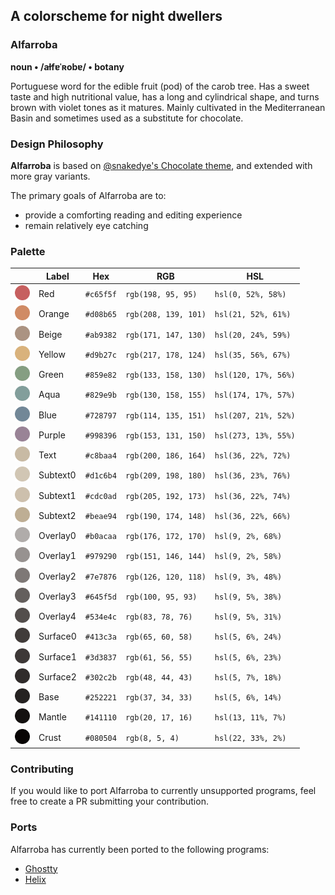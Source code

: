## A colorscheme for night dwellers

### Alfarroba

**noun • /aɫfɐˈʀobɐ/ • botany**

Portuguese word for the edible fruit (pod) of the carob tree. Has a sweet taste and high nutritional value, has a long and cylindrical shape, and turns brown with violet tones as it matures. Mainly cultivated in the Mediterranean Basin and sometimes used as a substitute for chocolate.

### Design Philosophy

**Alfarroba** is based on [@snakedye's Chocolate theme](https://gitlab.com/snakedye/chocolate), and extended with more gray variants.

The primary goals of Alfarroba are to:
- provide a comforting reading and editing experience
- remain relatively eye catching

### Palette

|                                                                       | Label    | Hex       | RGB                  | HSL                  |
| :-------------------------------------------------------------------: | -------- | --------- | -------------------- | -------------------- |
| <img src="assets/palette/circles/alfarroba-red.svg" width="24"/>      | Red      | `#c65f5f` | `rgb(198, 95, 95)`   | `hsl(0, 52%, 58%)`   |
| <img src="assets/palette/circles/alfarroba-orange.svg" width="24"/>   | Orange   | `#d08b65` | `rgb(208, 139, 101)` | `hsl(21, 52%, 61%)`  |
| <img src="assets/palette/circles/alfarroba-beige.svg" width="24"/>    | Beige    | `#ab9382` | `rgb(171, 147, 130)` | `hsl(20, 24%, 59%)`  |
| <img src="assets/palette/circles/alfarroba-yellow.svg" width="24"/>   | Yellow   | `#d9b27c` | `rgb(217, 178, 124)` | `hsl(35, 56%, 67%)`  |
| <img src="assets/palette/circles/alfarroba-green.svg" width="24"/>    | Green    | `#859e82` | `rgb(133, 158, 130)` | `hsl(120, 17%, 56%)` |
| <img src="assets/palette/circles/alfarroba-aqua.svg" width="24"/>     | Aqua     | `#829e9b` | `rgb(130, 158, 155)` | `hsl(174, 17%, 57%)` |
| <img src="assets/palette/circles/alfarroba-blue.svg" width="24"/>     | Blue     | `#728797` | `rgb(114, 135, 151)` | `hsl(207, 21%, 52%)` |
| <img src="assets/palette/circles/alfarroba-purple.svg" width="24"/>   | Purple   | `#998396` | `rgb(153, 131, 150)` | `hsl(273, 13%, 55%)` |
| <img src="assets/palette/circles/alfarroba-text.svg" width="24"/>     | Text     | `#c8baa4` | `rgb(200, 186, 164)` | `hsl(36, 22%, 72%)`  |
| <img src="assets/palette/circles/alfarroba-subtext0.svg" width="24"/> | Subtext0 | `#d1c6b4` | `rgb(209, 198, 180)` | `hsl(36, 23%, 76%)`  |
| <img src="assets/palette/circles/alfarroba-subtext1.svg" width="24"/> | Subtext1 | `#cdc0ad` | `rgb(205, 192, 173)` | `hsl(36, 22%, 74%)`  |
| <img src="assets/palette/circles/alfarroba-subtext2.svg" width="24"/> | Subtext2 | `#beae94` | `rgb(190, 174, 148)` | `hsl(36, 22%, 66%)`  |
| <img src="assets/palette/circles/alfarroba-overlay0.svg" width="24"/> | Overlay0 | `#b0acaa` | `rgb(176, 172, 170)` | `hsl(9, 2%, 68%)`    |
| <img src="assets/palette/circles/alfarroba-overlay1.svg" width="24"/> | Overlay1 | `#979290` | `rgb(151, 146, 144)` | `hsl(9, 2%, 58%)`    |
| <img src="assets/palette/circles/alfarroba-overlay2.svg" width="24"/> | Overlay2 | `#7e7876` | `rgb(126, 120, 118)` | `hsl(9, 3%, 48%)`    |
| <img src="assets/palette/circles/alfarroba-overlay3.svg" width="24"/> | Overlay3 | `#645f5d` | `rgb(100, 95, 93)`   | `hsl(9, 5%, 38%)`    |
| <img src="assets/palette/circles/alfarroba-overlay4.svg" width="24"/> | Overlay4 | `#534e4c` | `rgb(83, 78, 76)`    | `hsl(9, 5%, 31%)`    |
| <img src="assets/palette/circles/alfarroba-surface0.svg" width="24"/> | Surface0 | `#413c3a` | `rgb(65, 60, 58)`    | `hsl(5, 6%, 24%)`    |
| <img src="assets/palette/circles/alfarroba-surface1.svg" width="24"/> | Surface1 | `#3d3837` | `rgb(61, 56, 55)`    | `hsl(5, 6%, 23%)`    |
| <img src="assets/palette/circles/alfarroba-surface2.svg" width="24"/> | Surface2 | `#302c2b` | `rgb(48, 44, 43)`    | `hsl(5, 7%, 18%)`    |
| <img src="assets/palette/circles/alfarroba-base.svg" width="24"/>     | Base     | `#252221` | `rgb(37, 34, 33)`    | `hsl(5, 6%, 14%)`    |
| <img src="assets/palette/circles/alfarroba-mantle.svg" width="24"/>   | Mantle   | `#141110` | `rgb(20, 17, 16)`    | `hsl(13, 11%, 7%)`   |
| <img src="assets/palette/circles/alfarroba-crust.svg" width="24"/>    | Crust    | `#080504` | `rgb(8, 5, 4)`       | `hsl(22, 33%, 2%)`   |

### Contributing

If you would like to port Alfarroba to currently unsupported programs, feel free to create a PR submitting your contribution.

### Ports

Alfarroba has currently been ported to the following programs:
- [Ghostty]()
- [Helix]()

